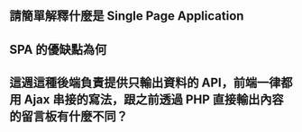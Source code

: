 ## 請簡單解釋什麼是 Single Page Application


## SPA 的優缺點為何


## 這週這種後端負責提供只輸出資料的 API，前端一律都用 Ajax 串接的寫法，跟之前透過 PHP 直接輸出內容的留言板有什麼不同？

